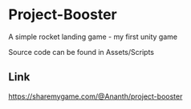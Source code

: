 # Project-Booster
A simple rocket landing game - my first unity game

Source code can be found in Assets/Scripts

Link
----------------------------------------------------------------
https://sharemygame.com/@Ananth/project-booster

